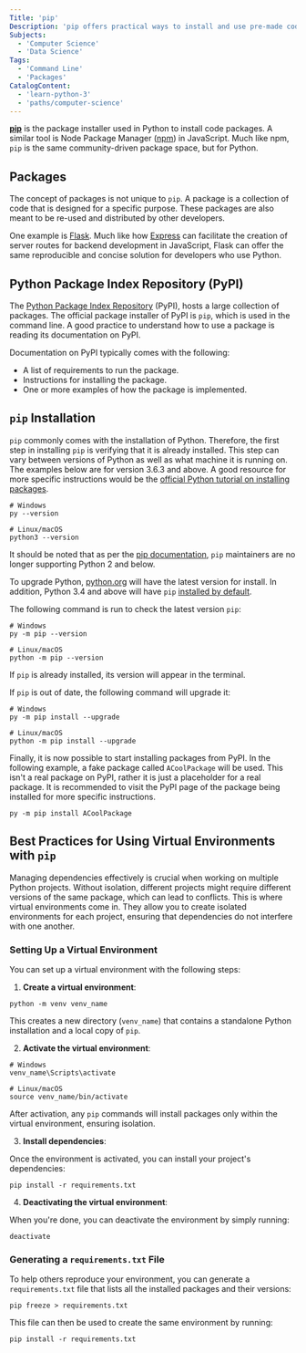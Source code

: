 ```yaml
---
Title: 'pip'
Description: 'pip offers practical ways to install and use pre-made code for Python.'
Subjects:
  - 'Computer Science'
  - 'Data Science'
Tags:
  - 'Command Line'
  - 'Packages'
CatalogContent:
  - 'learn-python-3'
  - 'paths/computer-science'
---
```


[**pip**](https://pypi.org/project/pip) is the package installer used in Python to install code packages. A similar tool is Node Package Manager ([npm](https://www.codecademy.com/resources/docs/javascript/npm)) in JavaScript. Much like npm, `pip` is the same community-driven package space, but for Python.

## Packages

The concept of packages is not unique to `pip`. A package is a collection of code that is designed for a specific purpose. These packages are also meant to be re-used and distributed by other developers.

One example is [Flask](https://pypi.org/project/Flask/). Much like how [Express](https://www.codecademy.com/resources/docs/open-source/express) can facilitate the creation of server routes for backend development in JavaScript, Flask can offer the same reproducible and concise solution for developers who use Python.

## Python Package Index Repository (PyPI)

The [Python Package Index Repository](https://pypi.org/) (PyPI), hosts a large collection of packages. The official package installer of PyPI is `pip`, which is used in the command line. A good practice to understand how to use a package is reading its documentation on PyPI.

Documentation on PyPI typically comes with the following:

- A list of requirements to run the package.
- Instructions for installing the package.
- One or more examples of how the package is implemented.

## `pip` Installation

`pip` commonly comes with the installation of Python. Therefore, the first step in installing `pip` is verifying that it is already installed. This step can vary between versions of Python as well as what machine it is running on. The examples below are for version 3.6.3 and above. A good resource for more specific instructions would be the [official Python tutorial on installing packages](https://packaging.python.org/tutorials/installing-packages/).

```shell
# Windows
py --version

# Linux/macOS
python3 --version
```

It should be noted that as per the [pip documentation](https://pip.pypa.io/en/stable/development/release-process/?highlight=python%202#:~:text=pip%E2%80%99s%20public%20API.-,Python%202%20Support,-%C2%B6), `pip` maintainers are no longer supporting Python 2 and below.

To upgrade Python, [python.org](python.org) will have the latest version for install. In addition, Python 3.4 and above will have `pip` [installed by default](https://docs.python.org/3/installing/index.html#key-terms).

The following command is run to check the latest version `pip`:

```shell
# Windows
py -m pip --version

# Linux/macOS
python -m pip --version
```

If `pip` is already installed, its version will appear in the terminal.

If `pip` is out of date, the following command will upgrade it:

```shell
# Windows
py -m pip install --upgrade

# Linux/macOS
python -m pip install --upgrade
```

Finally, it is now possible to start installing packages from PyPI. In the following example, a fake package called `ACoolPackage` will be used. This isn't a real package on PyPI, rather it is just a placeholder for a real package. It is recommended to visit the PyPI page of the package being installed for more specific instructions.

```shell
py -m pip install ACoolPackage
```

## Best Practices for Using Virtual Environments with `pip`

Managing dependencies effectively is crucial when working on multiple Python projects. Without isolation, different projects might require different versions of the same package, which can lead to conflicts. This is where virtual environments come in. They allow you to create isolated environments for each project, ensuring that dependencies do not interfere with one another.

### Setting Up a Virtual Environment

You can set up a virtual environment with the following steps:


1. **Create a virtual environment**:

```shell
python -m venv venv_name
```

This creates a new directory (`venv_name`) that contains a standalone Python installation and a local copy of `pip`.


2. **Activate the virtual environment**:

```shell
# Windows
venv_name\Scripts\activate

# Linux/macOS
source venv_name/bin/activate
```

After activation, any `pip` commands will install packages only within the virtual environment, ensuring isolation.


3. **Install dependencies**:

Once the environment is activated, you can install your project's dependencies:
```shell
pip install -r requirements.txt
```


4. **Deactivating the virtual environment**:

When you're done, you can deactivate the environment by simply running:
```shell
deactivate
```


### Generating a `requirements.txt` File

To help others reproduce your environment, you can generate a `requirements.txt` file that lists all the installed packages and their versions:
```shell
pip freeze > requirements.txt
```

This file can then be used to create the same environment by running:
```shell
pip install -r requirements.txt
```

